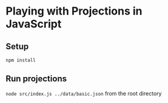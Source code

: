 # Playing with Projections in JavaScript
## Setup
`npm install`

## Run projections
`node src/index.js ../data/basic.json` from the root directory
